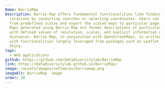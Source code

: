 ```yaml
---
Name: BarrioMap
Description: Barrio Map offers fundamental functionalities like finding
  locations by conducting searches or selecting coordinates. Users can select
  from predefined scales and export the scaled maps to particular page sizes.
  Maps generated using Barrio Map are formal descriptions of particular sites
  with defined values of resolution, scales, and explicit information on
  distances. Barrio Map, in conjunction with OpenStreetMaps, is written in R,
  with functionalities largely leveraged from packages such as Leaflet and
  Shiny.
tags:
  - Web applications
github: https://github.com/datadiversitylab/BarrioMap
link: https://datadiversitylab.github.io/BarrioMap/
image: /assets/images/softwares/barriomap.png
imageAlt: BarrioMap  image
order: 20
---
```

